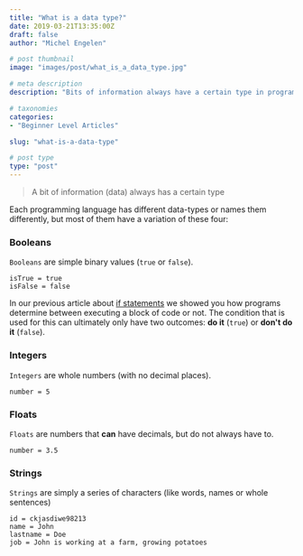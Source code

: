 ```yaml
---
title: "What is a data type?"
date: 2019-03-21T13:35:00Z
draft: false
author: "Michel Engelen"

# post thumbnail
image: "images/post/what_is_a_data_type.jpg"

# meta description
description: "Bits of information always have a certain type in programming. Here we explain what those types are."

# taxonomies
categories:
- "Beginner Level Articles"

slug: "what-is-a-data-type"

# post type
type: "post"
---
```


<blockquote>A bit of information (data) always has a certain type</blockquote>

Each programming language has different data-types or names them differently, but most of them have a variation of these four:

### Booleans
`Booleans` are simple binary values (`true` or `false`).
```
isTrue = true
isFalse = false
```

In our previous article about [if statements](https://codetips.co.uk/beginner/what-is-an-if-statement/) we showed you how programs determine between executing a block of code or not. The condition that is used for this can ultimately only have two outcomes: **do it** (`true`) or **don't do it** (`false`).

### Integers
`Integers` are whole numbers (with no decimal places).
```
number = 5
```

### Floats
`Floats` are numbers that **can** have decimals, but do not always have to.
```
number = 3.5
```

### Strings
`Strings` are simply a series of characters (like words, names or whole sentences)
```
id = ckjasdiwe98213
name = John
lastname = Doe
job = John is working at a farm, growing potatoes
```


